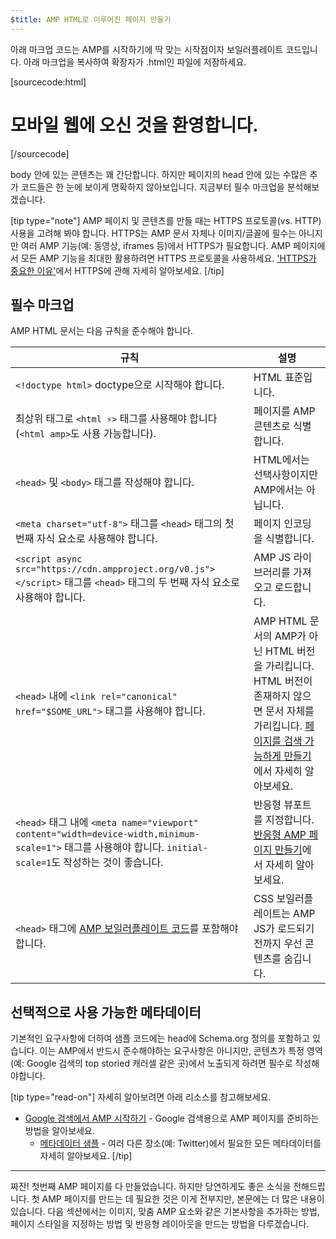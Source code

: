```yaml
---
$title: AMP HTML로 이루어진 페이지 만들기
---
```


아래 마크업 코드는 AMP를 시작하기에 딱 맞는 시작점이자 보일러플레이트 코드입니다.
아래 마크업을 복사하여 확장자가 .html인 파일에 저장하세요.

[sourcecode:html]
<!doctype html>
<html amp lang="en">
  <head>
    <meta charset="utf-8">
    <script async src="https://cdn.ampproject.org/v0.js"></script>
    <title>Hello, AMPs</title>
    <link rel="canonical" href="{{doc.url}}">
    <meta name="viewport" content="width=device-width,minimum-scale=1,initial-scale=1">
    <script type="application/ld+json">
      {
        "@context": "http://schema.org",
        "@type": "NewsArticle",
        "headline": "Open-source framework for publishing content",
        "datePublished": "2015-10-07T12:02:41Z",
        "image": [
          "logo.jpg"
        ]
      }
    </script>
    <style amp-boilerplate>body{-webkit-animation:-amp-start 8s steps(1,end) 0s 1 normal both;-moz-animation:-amp-start 8s steps(1,end) 0s 1 normal both;-ms-animation:-amp-start 8s steps(1,end) 0s 1 normal both;animation:-amp-start 8s steps(1,end) 0s 1 normal both}@-webkit-keyframes -amp-start{from{visibility:hidden}to{visibility:visible}}@-moz-keyframes -amp-start{from{visibility:hidden}to{visibility:visible}}@-ms-keyframes -amp-start{from{visibility:hidden}to{visibility:visible}}@-o-keyframes -amp-start{from{visibility:hidden}to{visibility:visible}}@keyframes -amp-start{from{visibility:hidden}to{visibility:visible}}</style><noscript><style amp-boilerplate>body{-webkit-animation:none;-moz-animation:none;-ms-animation:none;animation:none}</style></noscript>
  </head>
  <body>
    <h1>모바일 웹에 오신 것을 환영합니다.</h1>
  </body>
</html>
[/sourcecode]

body 안에 있는 콘텐츠는 꽤 간단합니다.
하지만 페이지의 head 안에 있는 수많은 추가 코드들은 한 눈에 보이게 명확하지 않아보입니다.
지금부터 필수 마크업을 분석해보겠습니다.

[tip type="note"]
AMP 페이지 및 콘텐츠를 만들 때는 HTTPS 프로토콜(vs. HTTP) 사용을 고려해 봐야 합니다. HTTPS는 AMP 문서 자체나 이미지/글꼴에 필수는 아니지만 여러 AMP 기능(예: 동영상, iframes 등)에서 HTTPS가 필요합니다. AMP 페이지에서 모든 AMP 기능을 최대한 활용하려면 HTTPS 프로토콜을 사용하세요. ['HTTPS가 중요한 이유'](https://developers.google.com/web/fundamentals/security/encrypt-in-transit/why-https)에서 HTTPS에 관해 자세히 알아보세요.
[/tip]

## 필수 마크업

AMP HTML 문서는 다음 규칙을 준수해야 합니다.

| 규칙      | 설명 |
| --------- | ----------- |
| `<!doctype html>` doctype으로 시작해야 합니다. | HTML 표준입니다. |
| 최상위 태그로 `<html ⚡>` 태그를 사용해야 합니다 (`<html amp>`도 사용 가능합니다). | 페이지를 AMP 콘텐츠로 식별합니다. |
| `<head>` 및 `<body>` 태그를 작성해야 합니다. | HTML에서는 선택사항이지만 AMP에서는 아닙니다.
| `<meta charset="utf-8">` 태그를 `<head>` 태그의 첫 번째 자식 요소로 사용해야 합니다. | 페이지 인코딩을 식별합니다. |
| `<script async src="https://cdn.ampproject.org/v0.js"></script>` 태그를 `<head>` 태그의 두 번째 자식 요소로 사용해야 합니다. | AMP JS 라이브러리를 가져오고 로드합니다. |
| `<head>` 내에 `<link rel="canonical" href="$SOME_URL">` 태그를 사용해야 합니다. | AMP HTML 문서의 AMP가 아닌 HTML 버전을 가리킵니다. HTML 버전이 존재하지 않으면 문서 자체를 가리킵니다. [페이지를 검색 가능하게 만들기](../../../../documentation/guides-and-tutorials/optimize-measure/discovery.md)에서 자세히 알아보세요.
| `<head>` 태그 내에 `<meta name="viewport" content="width=device-width,minimum-scale=1">` 태그를 사용해야 합니다. `initial-scale=1`도 작성하는 것이 좋습니다. | 반응형 뷰포트를 지정합니다. [반응형 AMP 페이지 만들기](../../../../documentation/guides-and-tutorials/develop/style_and_layout/responsive_design.md)에서 자세히 알아보세요. |
| `<head>` 태그에 [AMP 보일러플레이트 코드](../../../../documentation/guides-and-tutorials/learn/spec/amp-boilerplate.md)를 포함해야 합니다.  | CSS 보일러플레이트는 AMP JS가 로드되기 전까지 우선 콘텐츠를 숨깁니다. |

## 선택적으로 사용 가능한 메타데이터

기본적인 요구사항에 더하여 샘플 코드에는 head에 Schema.org 정의를 포함하고 있습니다. 이는 AMP에서 반드시 준수해야하는 요구사항은 아니지만, 콘텐츠가 특정 영역 (예: Google 검색의 top storied 캐러셀 같은 곳)에서 노출되게 하려면 필수로 작성해야합니다.

[tip type="read-on"] 자세히 알아보려면 아래 리소스를 참고해보세요.

* [Google 검색에서 AMP 시작하기](https://developers.google.com/amp/docs) - Google 검색용으로 AMP 페이지를 준비하는 방법을 알아보세요.
  * [메타데이터 샘플](https://github.com/ampproject/amphtml/tree/master/examples/metadata-examples) - 여러 다른 장소(예: Twitter)에서 필요한 모든 메타데이터를 자세히 알아보세요.
[/tip]

<hr>

짜잔! 첫번째 AMP 페이지를 다 만들었습니다. 하지만 당연하게도 
좋은 소식을 전해드립니다. 첫 AMP 페이지를 만드는 데 필요한 것은 이게 전부지만, 본문에는 더 많은 내용이 있습니다. 다음 섹션에서는 이미지, 맞춤 AMP 요소와 같은 기본사항을 추가하는 방법, 페이지 스타일을 지정하는 방법 및 반응형 레이아웃을 만드는 방법을 다루겠습니다.
